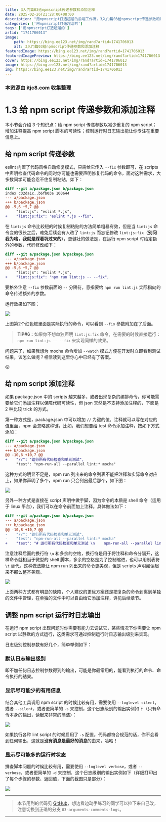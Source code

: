 ```yaml
---
title: 3入门篇03给npmscript传递参数和添加注释
date: 2025-02-26T21:28:00+08:00
description: "用npmscript打造超溜的前端工作流，3入门篇03给npmscript传递参数和添加注释"
categories: ['用npmscript打造超溜的']
tags: ['用npmscript打造超溜的']
artid: "1741706013"
image:
    path: https://bing.ee123.net/img/rand?artid=1741706013
    alt: 3入门篇03给npmscript传递参数和添加注释
featuredImage: https://bing.ee123.net/img/rand?artid=1741706013
featuredImagePreview: https://bing.ee123.net/img/rand?artid=1741706013
cover: https://bing.ee123.net/img/rand?artid=1741706013
image: https://bing.ee123.net/img/rand?artid=1741706013
img: https://bing.ee123.net/img/rand?artid=1741706013
---
```


### 本资源由 itjc8.com 收集整理
# 1.3 给 npm script 传递参数和添加注释

本小节会介绍 3 个知识点：给 npm script 传递参数以减少重复的 npm script；增加注释提高 npm script 脚本的可读性；控制运行时日志输出能让你专注在重要信息上。

## 给 npm script 传递参数

eslint 内置了代码风格自动修复模式，只需给它传入 `--fix` 参数即可，在 scripts 中声明检查代码命令的同时你可能也需要声明修复代码的命令，面对这种需求，大多数同学可能会忍不住复制粘贴，如下：

```patch
diff --git a/package.json b/package.json
index c32da1c..b6fb03e 100644
--- a/package.json
+++ b/package.json
@@ -5,6 +5,7 @@
     "lint:js": "eslint *.js",
+    "lint:js:fix": "eslint *.js --fix",
```

在 `lint:js` 命令比较短的时候复制粘贴的方法简单粗暴有效，但是当 `lint:js` 命令变的很长之后，难免后续会有人改了 `lint:js` 而忘记修改 `lint:js:fix`（**别问我为啥，我就是踩着坑过来的**），更健壮的做法是，在运行 npm script 时给定额外的参数，代码修改如下：

```patch
diff --git a/package.json b/package.json
--- a/package.json
+++ b/package.json
@@ -5,6 +5,7 @@
     "lint:js": "eslint *.js",
+    "lint:js:fix": "npm run lint:js -- --fix",
```

要格外注意 `--fix` 参数前面的 `--` 分隔符，意指要给 `npm run lint:js` 实际指向的命令传递额外的参数。

运行效果如下图：

![](https://user-gold-cdn.xitu.io/2017/11/27/15ffa71dbf43d9ff?w=1702&h=376&f=jpeg&s=77949)

上图第2个红色框里面是实际执行的命令，可以看到 `--fix` 参数附加在了后面。

> **TIP#6**：如果你不想单独声明 `lint:js:fix` 命令，在需要的时候直接运行： `npm run lint:js -- --fix` 来实现同样的效果。

问题来了，如果我想为 mocha 命令增加 `--watch` 模式方便在开发时立即看到测试结果，该怎么做呢？相信读到这里你心中已经有了答案。

:stuck_out_tongue:

## 给 npm script 添加注释

如果 package.json 中的 scripts 越来越多，或者出现复杂的编排命令，你可能需要给它们添加注释以保障代码可读性，但 json 天然是不支持添加注释的，下面是 2 种比较 trick 的方式。

第一种方式是，package.json 中可以增加 `//` 为键的值，注释就可以写在对应的值里面，npm 会忽略这种键，比如，我们想要给 test 命令添加注释，按如下方式添加：

```patch
diff --git a/package.json b/package.json
--- a/package.json
+++ b/package.json
@@ -10,6 +10,7 @@
+    "//": "运行所有代码检查和单元测试",
     "test": "npm-run-all --parallel lint:* mocha"
```

这种方式的明显不足是，npm run 列出来的命令列表不能把注释和实际命令对应上，如果你声明了多个，npm run 只会列出最后那个，如下图：

![](https://user-gold-cdn.xitu.io/2017/11/27/15ffa7295bd69b87?w=844&h=441&f=png&s=56037)

另外一种方式是直接在 script 声明中做手脚，因为命令的本质是 shell 命令（适用于 linux 平台），我们可以在命令前面加上注释，具体做法如下：

```patch
diff --git a/package.json b/package.json
--- a/package.json
+++ b/package.json
@@ -10,8 +10,7 @@
-    "//": "运行所有代码检查和单元测试",
-    "test": "npm-run-all --parallel lint:* mocha"
+    "test": "# 运行所有代码检查和单元测试 \n    npm-run-all --parallel lint:* mocha"
```

注意注释后面的换行符 `\n` 和多余的空格，换行符是用于将注释和命令分隔开，这样命令就相当于微型的 shell 脚本，多余的空格是为了控制缩进，也可以用制表符 `\t` 替代。这种做法能让 npm run 列出来的命令更美观，但是 scripts 声明阅读起来不那么整齐美观。

![](https://user-gold-cdn.xitu.io/2017/11/27/15ffa72c247900f5?w=846&h=412&f=png&s=54745)

上面两种方式都有明显的缺陷，个人建议的更优方案还是把复杂的命令剥离到单独的文件中管理，在单独的文件中可以自由给它添加注释，详见后续章节。

## 调整 npm script 运行时日志输出

在运行 npm script 出现问题时你需要有能力去调试它，某些情况下你需要让 npm script 以静默的方式运行，这类需求可通过控制运行时日志输出级别来实现。

日志级别控制参数有好几个，简单举例如下：

### 默认日志输出级别

即不加任何日志控制参数得到的输出，可能是你最常用的，能看到执行的命令、命令执行的结果。

### 显示尽可能少的有用信息

结合其他工具调用 npm script 的时候比较有用，需要使用 `--loglevel silent`，或者 `--silent`，或者更简单的 `-s` 来控制，这个日志级别的输出实例如下（只有命令本身的输出，读起来非常的简洁）：

![](https://user-gold-cdn.xitu.io/2017/11/27/15ffa73279c8a9e8?w=782&h=232&f=png&s=20452)

如果执行各种 lint script 的时候启用了 `-s` 配置，代码都符合规范的话，你不会看到任何输出，这就是**没有消息是最好的消息**的由来，哈哈！

### 显示尽可能多的运行时状态

排查脚本问题的时候比较有用，需要使用 `--loglevel verbose`，或者 `--verbose`，或者更简单的 `-d` 来控制，这个日志级别的输出实例如下（详细打印出了每个步骤的参数、返回值，下面的截图只是部分）：

![](https://user-gold-cdn.xitu.io/2017/11/27/15ffa734d9168dff?w=826&h=691&f=png&s=157260)

----------------------------
> 本节用到的代码见 [GitHub](https://github.com/wangshijun/automated-workflow-with-npm-script/tree/03-arguments-comments-logs)，想边看边动手练习的同学可以拉下来自己改，注意切换到正确的分支 `03-arguments-comments-logs`。

----------------------------
